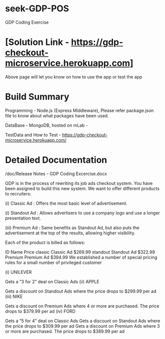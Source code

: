 # seek-GDP-POS
GDP Coding Exercise

# [Solution Link - https://gdp-checkout-microservice.herokuapp.com]
  Above page will let you know on how to use the app or test the app

# Build Summary
  Programming - Node.js (Express Middleware), Please refer package.json file to know about what packages have been used.

  DataBase - MongoDB, hosted on mLab -  

  TestData and How to Test - https://gdp-checkout-microservice.herokuapp.com/

# Detailed Documentation
  /doc/Release Notes - GDP Coding Excercise.docx

GDP is in the process of rewriting its job ads checkout system. You have been assigned to build this new system. We want to offer different products to recruiters:

(i) Classic Ad : Offers the most basic level of advertisement.

(i) Standout Ad : Allows advertisers to use a company logo and use a longer presentation text.

(iii) Premium Ad : Same benefits as Standout Ad, but also puts the advertisement at the top of the results, allowing higher visibility.

Each of the product is billed as follows:

ID	Name	Price
classic	Classic Ad	$269.99
standout	Standout Ad	$322.99
Premium	Premium Ad	$394.99
We established a number of special pricing rules for a small number of privileged customer

(i) UNILEVER

Gets a “3 for 2” deal on Classic Ads
(ii) APPLE

Gets a discount on Standout Ads where the price drops to $299.99 per ad
(iii) NIKE

Gets a discount on Premium Ads where 4 or more are purchased. The price drops to $379.99 per ad
(iv) FORD

Gets a “5 for 4” deal on Classic Ads
Gets a discount on Standout Ads where the price drops to $309.99 per ad
Gets a discount on Premium Ads where 3 or more are purchased. The price drops to $389.99 per ad
